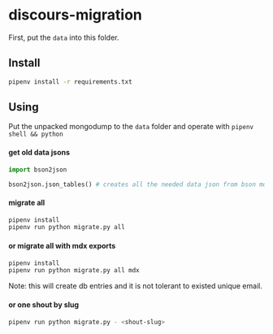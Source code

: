 # discours-migration

First, put the `data` into this folder.

## Install

```sh
pipenv install -r requirements.txt
```

## Using

Put the unpacked mongodump to the `data` folder and operate with
`pipenv shell && python`
#### get old data jsons

```py
import bson2json

bson2json.json_tables() # creates all the needed data json from bson mongodump
```

#### migrate all

```sh
pipenv install
pipenv run python migrate.py all
```
#### or migrate all with mdx exports

```sh
pipenv install
pipenv run python migrate.py all mdx
```

Note: this will create db entries and it is not tolerant to existed unique
email.

#### or one shout by slug

```sh
pipenv run python migrate.py - <shout-slug>
```
